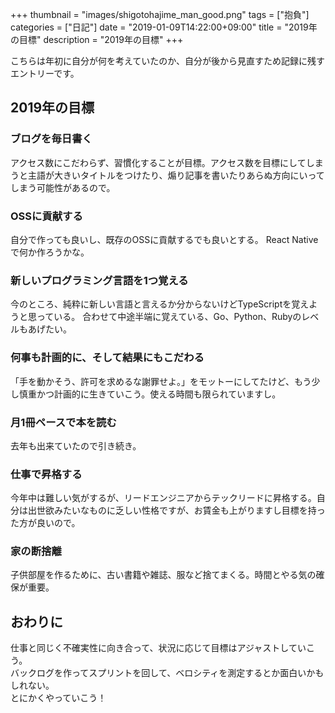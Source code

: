 +++
thumbnail = "images/shigotohajime_man_good.png"
tags = ["抱負"]
categories = ["日記"]
date = "2019-01-09T14:22:00+09:00"
title = "2019年の目標"
description = "2019年の目標"
+++

こちらは年初に自分が何を考えていたのか、自分が後から見直すため記録に残すエントリーです。

## 2019年の目標

### ブログを毎日書く

アクセス数にこだわらず、習慣化することが目標。アクセス数を目標にしてしまうと主語が大きいタイトルをつけたり、煽り記事を書いたりあらぬ方向にいってしまう可能性があるので。

### OSSに貢献する

自分で作っても良いし、既存のOSSに貢献するでも良いとする。
React Nativeで何か作ろうかな。

### 新しいプログラミング言語を1つ覚える

今のところ、純粋に新しい言語と言えるか分からないけどTypeScriptを覚えようと思っている。
合わせて中途半端に覚えている、Go、Python、Rubyのレベルもあげたい。

### 何事も計画的に、そして結果にもこだわる

「手を動かそう、許可を求めるな謝罪せよ。」をモットーにしてたけど、もう少し慎重かつ計画的に生きていこう。使える時間も限られていますし。

### 月1冊ペースで本を読む

去年も出来ていたので引き続き。

### 仕事で昇格する

今年中は難しい気がするが、リードエンジニアからテックリードに昇格する。自分は出世欲みたいなものに乏しい性格ですが、お賃金も上がりますし目標を持った方が良いので。

### 家の断捨離

子供部屋を作るために、古い書籍や雑誌、服など捨てまくる。時間とやる気の確保が重要。

## おわりに

仕事と同じく不確実性に向き合って、状況に応じて目標はアジャストしていこう。  
バックログを作ってスプリントを回して、ベロシティを測定するとか面白いかもしれない。  
とにかくやっていこう！



